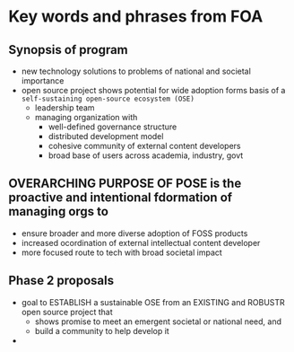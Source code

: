 # Key words and phrases from FOA



## Synopsis of program
- new technology solutions to problems of national and societal importance
- open source project shows potential for wide adoption forms basis of a `self-sustaining open-source ecosystem (OSE)`
  - leadership team
  - managing organization with 
    - well-defined governance structure
    - distributed development model 
    - cohesive community of external content developers
    - broad base of users across academia, industry, govt
## OVERARCHING PURPOSE OF POSE is the proactive and intentional fdormation of managing orgs to
- ensure broader and more diverse adoption of FOSS products
- increased ocordination of external intellectual content developer
- more focused route to tech with broad societal impact
## Phase 2 proposals
- goal to ESTABLISH  a sustainable OSE from an EXISTING and ROBUSTR open source project that 
  - shows promise to meet an emergent societal or national need, and
  - build a community to help develop it
- 